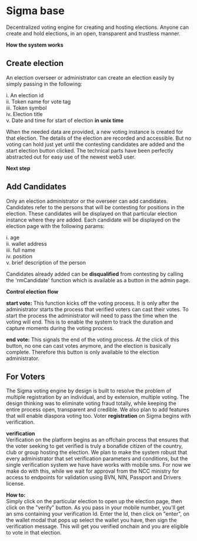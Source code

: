 # Sigma base
Decentralized voting engine for creating and hosting elections. Anyone can create and hold elections, in an open, transparent and trustless manner. 

**How the system works**
## Create election
An election overseer or administrator can create an election easily by simply passing in the following: 

i. An election id <br/>
ii. Token name for vote tag <br/>
iii. Token symbol <br/>
iv. Election title <br/>
v. Date and time for start of election **in unix time** <br/>

When the needed data are provided, a new voting instance is created for that election. The details of the election are recorded and accessible. But no voting can hold just yet until the contesting candidates are added and the start election button clicked. The technical parts have been perfectly abstracted out for easy use of the newest web3 user.

**Next step**
## Add Candidates
Only an election administrator or the overseer can add candidates. Candidates refer to the persons that will be contesting for positions in the election. These candidates will be displayed on that particular election instance where they are added.
Each candidate will be displayed on the election page with the following params:

i. age <br/>
ii. wallet address <br/>
iii. full name <br/>
iv. position <br/>
v. brief description of the person <br/>

Candidates already added can be **disqualified** from contesting by calling the 'rmCandidate' function which is available as a button in the admin page.

**Control election flow**

**start vote:** This function kicks off the voting process. It is only after the administrator starts the process that verified voters can cast their votes. To start the process the administrator will need to pass the time when the voting will end. This is to enable the system to track the duration and capture moments during the voting process.

**end vote:** This signals the end of the voting process. At the click of this button, no one can cast votes anymore, and the election is basically complete. Therefore this button is only available to the election administrator.


## For Voters

The Sigma voting engine by design is built to resolve the problem of multiple registration by an individual, and by extension, multiple voting. The design thinking was to eliminate voting fraud totally, while keeping the entire process open, transparent and credible. We also plan to add features that will enable diaspora voting too. Voter **registration** on Sigma begins with verification.

**verification** <br/>
Verification on the platform begins as an offchain process that ensures that the voter seeking to get verified is truly a bonafide citizen of the country, club or group hosting the election. We plan to make the system robust that every administrator that set verification parameters and conditions, but the single verification system we have have works with mobile sms. For now we make do with this, while we wait for approval from the NCC ministry for access to endpoints for validation using BVN, NIN, Passport and Drivers license.

**How to:** <br/>
Simply click on the particular election to open up the election page, then click on the "verify" button. As you pass in your mobile number, you'll get an sms containing your verification Id. Enter the Id, then click on "enter", on the wallet modal that pops up select the wallet you have, then sign the verification message. This will get you verified onchain and you are eligible to vote in that election. 





